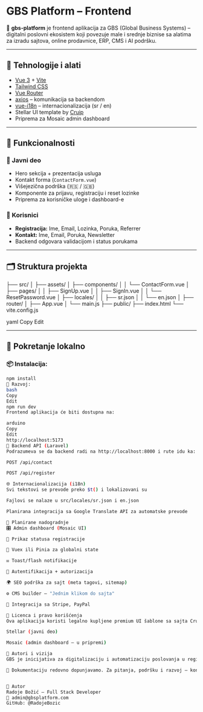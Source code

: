 # GBS Platform – Frontend

🎨 **gbs-platform** je frontend aplikacija za GBS (Global Business Systems) – digitalni poslovni ekosistem koji povezuje male i srednje biznise sa alatima za izradu sajtova, online prodavnice, ERP, CMS i AI podršku.

---

## 🚀 Tehnologije i alati

- [Vue 3](https://vuejs.org/) + [Vite](https://vitejs.dev/)
- [Tailwind CSS](https://tailwindcss.com/)
- [Vue Router](https://router.vuejs.org/)
- [axios](https://axios-http.com/) – komunikacija sa backendom
- [vue-i18n](https://vue-i18n.intlify.dev/) – internacionalizacija (sr / en)
- Stellar UI template by [Cruip](https://cruip.com/)
- Priprema za Mosaic admin dashboard

---

## 🧩 Funkcionalnosti

### 🎯 Javni deo

- Hero sekcija + prezentacija usluga
- Kontakt forma (`ContactForm.vue`)
- Višejezična podrška (🇷🇸 / 🇬🇧)
- Komponente za prijavu, registraciju i reset lozinke
- Priprema za korisničke uloge i dashboard-e

### 👥 Korisnici

- **Registracija:** Ime, Email, Lozinka, Poruka, Referrer
- **Kontakt:** Ime, Email, Poruka, Newsletter
- Backend odgovara validacijom i status porukama

---

## 🗂️ Struktura projekta

├── src/
│ ├── assets/
│ ├── components/
│ │ └── ContactForm.vue
│ ├── pages/
│ │ ├── SignUp.vue
│ │ ├── SignIn.vue
│ │ └── ResetPassword.vue
│ ├── locales/
│ │ ├── sr.json
│ │ └── en.json
│ ├── router/
│ ├── App.vue
│ └── main.js
├── public/
├── index.html
└── vite.config.js

yaml
Copy
Edit

---

## 🔧 Pokretanje lokalno

### 📦 Instalacija:

```bash
npm install
🚀 Razvoj:
bash
Copy
Edit
npm run dev
Frontend aplikacija će biti dostupna na:

arduino
Copy
Edit
http://localhost:5173
🔗 Backend API (Laravel)
Podrazumeva se da backend radi na http://localhost:8000 i rute idu ka:

POST /api/contact

POST /api/register

🌐 Internacionalizacija (i18n)
Svi tekstovi se prevode preko $t() i lokalizovani su

Fajlovi se nalaze u src/locales/sr.json i en.json

Planirana integracija sa Google Translate API za automatske prevode

🧠 Planirane nadogradnje
🎛️ Admin dashboard (Mosaic UI)

🧾 Prikaz statusa registracije

🧠 Vuex ili Pinia za globalni state

✉️ Toast/flash notifikacije

🔐 Autentifikacija + autorizacija

🌍 SEO podrška za sajt (meta tagovi, sitemap)

⚙️ CMS builder – "Jednim klikom do sajta"

🔁 Integracija sa Stripe, PayPal

📜 Licenca i pravo korišćenja
Ova aplikacija koristi legalno kupljene premium UI šablone sa sajta Cruip, uključujući:

Stellar (javni deo)

Mosaic (admin dashboard – u pripremi)

🙌 Autori i vizija
GBS je inicijativa za digitalizaciju i automatizaciju poslovanja u regionu i svetu. Platforma omogućava firmama svih veličina da pokrenu sajt, prodavnicu ili ceo ERP sistem na jednom mestu – brzo, kvalitetno i pošteno.

📢 Dokumentaciju redovno dopunjavamo. Za pitanja, podršku i razvoj – kontaktirajte nas putem forme na gbs-platform.com.


👤 Autor
Radoje Božić – Full Stack Developer
📧 admin@gbsplatform.com
GitHub: @RadojeBozic